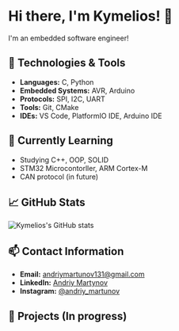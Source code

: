 # Hi there, I'm Kymelios! 👋

I'm an embedded software engineer!

## 🔧 Technologies & Tools

- **Languages:** C, Python
- **Embedded Systems:** AVR, Arduino
- **Protocols:** SPI, I2C, UART
- **Tools:** Git, CMake
- **IDEs:** VS Code, PlatformIO IDE, Arduino IDE

## 🌱 Currently Learning
- Studying C++, OOP, SOLID
- STM32 Microcontorller, ARM Cortex-M
- CAN protocol (in future)

## 📈 GitHub Stats

![Kymelios's GitHub stats](https://github-readme-stats.vercel.app/api?username=Kymelios&show_icons=true&theme=radical)

## 📫 Contact Information

- **Email:** [andriymartunov131@gmail.com](mailto:andriymartunov131@gmail.com)
- **LinkedIn:** [Andriy Martynov](https://www.linkedin.com//in//andriymartunov)
- **Instagram:** [@andriy_martunov](https://www.instagram.com/andriy_martunov/?igsh=ZGIzeDByaGQ0MWZm)

## 🔗 Projects (In progress)
